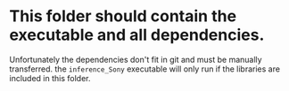 # This folder should contain the executable and all dependencies.
Unfortunately the dependencies don't fit in git and must be manually transferred.
the `inference_Sony` executable will only run if the libraries are included in this 
folder.